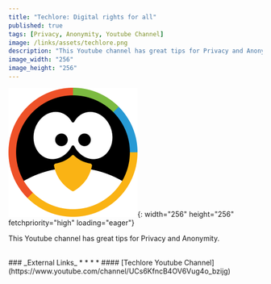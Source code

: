 ```yaml
---
title: "Techlore: Digital rights for all"
published: true
tags: [Privacy, Anonymity, Youtube Channel]
image: /links/assets/techlore.png
description: "This Youtube channel has great tips for Privacy and Anonymity."
image_width: "256"
image_height: "256"
---
```


![](/links/assets/techlore.png){: width="256" height="256" fetchpriority="high" loading="eager"}

This Youtube channel has great tips for Privacy and Anonymity.

<br>
### _External Links_
* * *
* #### [Techlore Youtube Channel](https://www.youtube.com/channel/UCs6KfncB4OV6Vug4o_bzijg)
